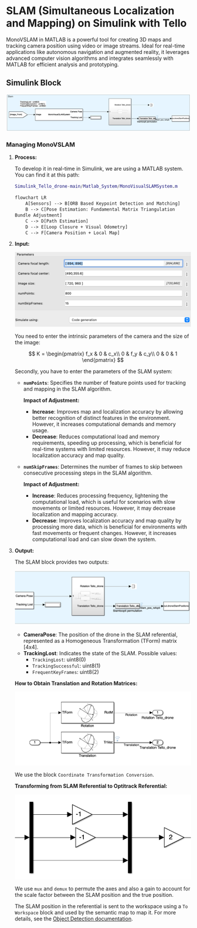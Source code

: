 # SLAM (Simultaneous Localization and Mapping) on Simulink with Tello

MonoVSLAM in MATLAB is a powerful tool for creating 3D maps and tracking camera position using video or image streams. Ideal for real-time applications like autonomous navigation and augmented reality, it leverages advanced computer vision algorithms and integrates seamlessly with MATLAB for efficient analysis and prototyping.

## Simulink Block

![SLAM Simulink Part](SLAM_simulinkpart.png)

### Managing MonoVSLAM

1. **Process:**

    To develop it in real-time in Simulink, we are using a MATLAB system. You can find it at this path:

    ```matlab
    Simulink_Tello_drone-main/Matlab_System/MonoVisualSLAMSystem.m
    ```

    ```mermaid
    flowchart LR
        A[Sensors] --> B[ORB Based Keypoint Detection and Matching]
        B --> C[Pose Estimation: Fundamental Matrix Triangulation Bundle Adjustment]
        C --> D[Path Estimation]
        D --> E[Loop Closure + Visual Odometry]
        C --> F[Camera Position + Local Map]
    ```

2. **Input:**

    ![SLAM1](SLAM1.png)

    You need to enter the intrinsic parameters of the camera and the size of the image:

    $$
    K = 
    \begin{pmatrix}
    f_x & 0 & c_x\\
    0 & f_y & c_y\\
    0 & 0   & 1
    \end{pmatrix}
    $$
    
    Secondly, you have to enter the parameters of the SLAM system:

    - **`numPoints`**: Specifies the number of feature points used for tracking and mapping in the SLAM algorithm.

        **Impact of Adjustment:**

        - **Increase**: Improves map and localization accuracy by allowing better recognition of distinct features in the environment. However, it increases computational demands and memory usage.
        - **Decrease**: Reduces computational load and memory requirements, speeding up processing, which is beneficial for real-time systems with limited resources. However, it may reduce localization accuracy and map quality.

    - **`numSkipFrames`**: Determines the number of frames to skip between consecutive processing steps in the SLAM algorithm.

        **Impact of Adjustment:**

        - **Increase**: Reduces processing frequency, lightening the computational load, which is useful for scenarios with slow movements or limited resources. However, it may decrease localization and mapping accuracy.
        - **Decrease**: Improves localization accuracy and map quality by processing more data, which is beneficial for environments with fast movements or frequent changes. However, it increases computational load and can slow down the system.

3. **Output:**

    The SLAM block provides two outputs:

    ![Output SLAM](outputslam.png)

    - **CameraPose**: The position of the drone in the SLAM referential, represented as a Homogeneous Transformation (TForm) matrix [4x4].
    - **TrackingLost**: Indicates the state of the SLAM. Possible values:
        - `TrackingLost`: uint8(0)
        - `TrackingSuccessful`: uint8(1)
        - `FrequentKeyFrames`: uint8(2)

    **How to Obtain Translation and Rotation Matrices:**

    ![Tform Output SLAM](Tformoutputslam.png)

    We use the block `Coordinate Transformation Conversion`.

    **Transforming from SLAM Referential to Optitrack Referential:**

    ![Permutation SLAM](permutationslam.png)

    We use `mux` and `demux` to permute the axes and also a gain to account for the scale factor between the SLAM position and the true position.

    The SLAM position in the referential is sent to the workspace using a `To Workspace` block and used by the semantic map to map it. For more details, see the [Object Detection documentation](docs/ObjectDetection.md).
